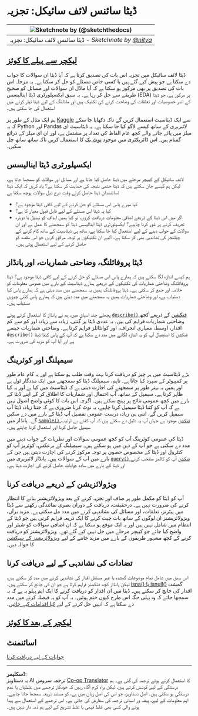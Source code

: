 <!--
CO_OP_TRANSLATOR_METADATA:
{
  "original_hash": "661dad02c3ac239644d34c1eb51e76f8",
  "translation_date": "2025-09-06T20:23:49+00:00",
  "source_file": "4-Data-Science-Lifecycle/15-analyzing/README.md",
  "language_code": "ur"
}
-->
# ڈیٹا سائنس لائف سائیکل: تجزیہ

|![ Sketchnote by [(@sketchthedocs)](https://sketchthedocs.dev) ](../../sketchnotes/15-Analyzing.png)|
|:---:|
| ڈیٹا سائنس لائف سائیکل: تجزیہ - _Sketchnote by [@nitya](https://twitter.com/nitya)_ |

## [لیکچر سے پہلے کا کوئز](https://ff-quizzes.netlify.app/en/ds/quiz/28)

ڈیٹا لائف سائیکل میں تجزیہ اس بات کی تصدیق کرتا ہے کہ آیا ڈیٹا ان سوالات کا جواب دے سکتا ہے جو پیش کیے گئے ہیں یا کسی خاص مسئلے کو حل کر سکتا ہے۔ یہ مرحلہ اس بات کی تصدیق پر بھی مرکوز ہو سکتا ہے کہ آیا ماڈل ان سوالات اور مسائل کو صحیح طریقے سے حل کر رہا ہے۔ یہ سبق ایکسپلورٹری ڈیٹا اینالیسس (EDA) پر مرکوز ہے، جو ڈیٹا کے اندر خصوصیات اور تعلقات کی وضاحت کرنے کی تکنیک ہیں اور ماڈلنگ کے لیے ڈیٹا تیار کرنے میں استعمال کی جا سکتی ہیں۔

ہم ایک مثال کے طور پر [Kaggle](https://www.kaggle.com/balaka18/email-spam-classification-dataset-csv/version/1) سے ایک ڈیٹاسیٹ استعمال کریں گے تاکہ دکھایا جا سکے کہ یہ Python اور Pandas لائبریری کے ساتھ کیسے لاگو کیا جا سکتا ہے۔ یہ ڈیٹاسیٹ ای میلز میں پائے جانے والے کچھ عام الفاظ کی تعداد پر مشتمل ہے، اور ان ای میلز کے ذرائع گمنام ہیں۔ اس ڈائریکٹری میں موجود [نوٹ بک](notebook.ipynb) کا استعمال کریں تاکہ ساتھ ساتھ چل سکیں۔

## ایکسپلورٹری ڈیٹا اینالیسس

لائف سائیکل کے کیپچر مرحلے میں ڈیٹا حاصل کیا جاتا ہے اور مسائل اور سوالات کو سمجھا جاتا ہے، لیکن ہم کیسے جان سکتے ہیں کہ ڈیٹا حتمی نتیجہ کی حمایت کر سکتا ہے؟ 
یاد کریں کہ ایک ڈیٹا سائنسدان ڈیٹا حاصل کرتے وقت درج ذیل سوالات پوچھ سکتا ہے:
- کیا میرے پاس اس مسئلے کو حل کرنے کے لیے کافی ڈیٹا موجود ہے؟
- کیا یہ ڈیٹا اس مسئلے کے لیے قابل قبول معیار کا ہے؟
- اگر میں اس ڈیٹا کے ذریعے اضافی معلومات دریافت کروں، تو کیا ہمیں اہداف کو تبدیل یا دوبارہ تعریف کرنے پر غور کرنا چاہیے؟
ایکسپلورٹری ڈیٹا اینالیسس ڈیٹا کو سمجھنے کا عمل ہے اور ان سوالات کے جواب دینے کے لیے استعمال کیا جا سکتا ہے، ساتھ ہی ڈیٹاسیٹ کے ساتھ کام کرنے کے چیلنجز کی نشاندہی بھی کر سکتا ہے۔ آئیے ان تکنیکوں پر توجہ مرکوز کریں جو اس مقصد کو حاصل کرنے کے لیے استعمال ہوتی ہیں۔

## ڈیٹا پروفائلنگ، وضاحتی شماریات، اور پانڈاز
ہم کیسے اندازہ لگا سکتے ہیں کہ ہمارے پاس اس مسئلے کو حل کرنے کے لیے کافی ڈیٹا موجود ہے؟ ڈیٹا پروفائلنگ وضاحتی شماریات کی تکنیکوں کے ذریعے ہمارے ڈیٹاسیٹ کے بارے میں عمومی معلومات کو خلاصہ اور جمع کر سکتی ہے۔ ڈیٹا پروفائلنگ ہمیں یہ سمجھنے میں مدد دیتی ہے کہ ہمارے پاس کیا دستیاب ہے، اور وضاحتی شماریات ہمیں یہ سمجھنے میں مدد دیتی ہیں کہ ہمارے پاس کتنی چیزیں دستیاب ہیں۔

پچھلے چند اسباق میں، ہم نے پانڈاز کا استعمال کرتے ہوئے [`describe()` فنکشن](https://pandas.pydata.org/pandas-docs/stable/reference/api/pandas.DataFrame.describe.html) کے ذریعے کچھ وضاحتی شماریات فراہم کی ہیں۔ یہ عددی ڈیٹا پر گنتی، زیادہ سے زیادہ اور کم سے کم اقدار، اوسط، معیاری انحراف، اور کوانٹائلز فراہم کرتا ہے۔ وضاحتی شماریات جیسے `describe()` فنکشن کا استعمال آپ کو یہ اندازہ لگانے میں مدد دے سکتا ہے کہ آپ کے پاس کتنا ڈیٹا ہے اور آیا آپ کو مزید کی ضرورت ہے۔

## سیمپلنگ اور کوئرینگ
بڑے ڈیٹاسیٹ میں ہر چیز کو دریافت کرنا بہت وقت طلب ہو سکتا ہے اور یہ کام عام طور پر کمپیوٹر کے سپرد کیا جاتا ہے۔ تاہم، سیمپلنگ ڈیٹا کو سمجھنے میں ایک مددگار ٹول ہے اور ہمیں یہ بہتر طور پر سمجھنے کی اجازت دیتی ہے کہ ڈیٹاسیٹ میں کیا ہے اور یہ کیا ظاہر کرتا ہے۔ سیمپل کے ساتھ، آپ احتمال اور شماریات کا اطلاق کر کے اپنے ڈیٹا کے بارے میں کچھ عمومی نتائج پر پہنچ سکتے ہیں۔ اگرچہ اس بات کا کوئی واضح اصول نہیں ہے کہ آپ کو کتنا ڈیٹا سیمپل کرنا چاہیے، یہ نوٹ کرنا ضروری ہے کہ جتنا زیادہ ڈیٹا آپ سیمپل کریں گے، اتنی ہی زیادہ درست عمومی تفصیل آپ ڈیٹا کے بارے میں دے سکیں گے۔
پانڈاز میں [`sample()` فنکشن](https://pandas.pydata.org/pandas-docs/stable/reference/api/pandas.DataFrame.sample.html) موجود ہے جہاں آپ یہ دلیل دے سکتے ہیں کہ آپ کتنے بے ترتیب سیمپل حاصل کرنا اور استعمال کرنا چاہتے ہیں۔

ڈیٹا کی عمومی کوئرینگ آپ کو کچھ عمومی سوالات اور نظریات کے جواب دینے میں مدد دے سکتی ہے جو آپ کے ذہن میں ہو سکتے ہیں۔ سیمپلنگ کے برعکس، کوئریز آپ کو کنٹرول اور ڈیٹا کے مخصوص حصوں پر توجہ مرکوز کرنے کی اجازت دیتی ہیں جن کے بارے میں آپ کے سوالات ہیں۔
پانڈاز لائبریری میں [`query()` فنکشن](https://pandas.pydata.org/pandas-docs/stable/reference/api/pandas.DataFrame.query.html) آپ کو کالمز منتخب کرنے اور ڈیٹا کے بارے میں سادہ جوابات حاصل کرنے کی اجازت دیتا ہے۔

## ویژولائزیشن کے ذریعے دریافت کرنا
آپ کو ڈیٹا کو مکمل طور پر صاف اور تجزیہ کرنے کے بعد ویژولائزیشنز بنانے کا انتظار کرنے کی ضرورت نہیں ہے۔ درحقیقت، دریافت کے دوران بصری نمائندگی رکھنے سے ڈیٹا میں پیٹرنز، تعلقات، اور مسائل کی نشاندہی کرنے میں مدد مل سکتی ہے۔ مزید برآں، ویژولائزیشنز ان لوگوں کے ساتھ بات چیت کرنے کا ایک ذریعہ فراہم کرتی ہیں جو ڈیٹا کے انتظام میں شامل نہیں ہیں اور یہ ایک موقع ہو سکتا ہے کہ ان اضافی سوالات کو شیئر اور واضح کیا جائے جو کیپچر مرحلے میں حل نہیں کیے گئے تھے۔ ویژولائزیشنز کو دریافت کرنے کے کچھ مشہور طریقوں کے بارے میں مزید جاننے کے لیے [ویژولائزیشنز کے سیکشن](../../../../../../../../../3-Data-Visualization) کا حوالہ دیں۔

## تضادات کی نشاندہی کے لیے دریافت کرنا
اس سبق میں شامل تمام موضوعات گمشدہ یا غیر مستقل اقدار کی نشاندہی کرنے میں مدد کر سکتے ہیں، لیکن پانڈاز کچھ فنکشنز فراہم کرتا ہے جو ان کی جانچ کر سکتے ہیں۔ [isna() یا isnull()](https://pandas.pydata.org/pandas-docs/stable/reference/api/pandas.isna.html) گمشدہ اقدار کی جانچ کر سکتے ہیں۔ ڈیٹا میں ان اقدار کو دریافت کرنے کا ایک اہم پہلو یہ ہے کہ یہ سمجھا جائے کہ وہ پہلی جگہ اس طرح کیوں ختم ہوئیں۔ یہ آپ کو یہ فیصلہ کرنے میں مدد دے سکتا ہے کہ انہیں حل کرنے کے لیے [کیا اقدامات کیے جائیں](/2-Working-With-Data/08-data-preparation/notebook.ipynb)۔

## [لیکچر کے بعد کا کوئز](https://ff-quizzes.netlify.app/en/ds/quiz/29)

## اسائنمنٹ

[جوابات کے لیے دریافت کرنا](assignment.md)

---

**ڈسکلیمر**:  
یہ دستاویز AI ترجمہ سروس [Co-op Translator](https://github.com/Azure/co-op-translator) کا استعمال کرتے ہوئے ترجمہ کی گئی ہے۔ ہم درستگی کے لیے کوشش کرتے ہیں، لیکن براہ کرم آگاہ رہیں کہ خودکار ترجمے میں غلطیاں یا عدم درستگی ہو سکتی ہیں۔ اصل دستاویز، جو اس کی اصل زبان میں ہے، کو مستند ذریعہ سمجھا جانا چاہیے۔ اہم معلومات کے لیے، پیشہ ور انسانی ترجمہ کی سفارش کی جاتی ہے۔ اس ترجمے کے استعمال سے پیدا ہونے والی کسی بھی غلط فہمی یا غلط تشریح کے لیے ہم ذمہ دار نہیں ہیں۔
